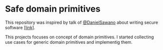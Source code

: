 # Safe domain primitives

This repository was inspired by talk of [@DanielSawano](https://twitter.com/DanielSawano) about writing secure software [[link]](https://www.slideshare.net/sawano/devoxx-pl-2017-cracking-the-code-to-secure-software).

This projects focuses on concept of domain primitives.
I started collecting use cases for generic domain primitives and implementig them. 


